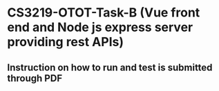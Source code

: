 # CS3219-OTOT-Task-B (Vue front end and Node js express server providing rest APIs)

## Instruction on how to run and test is submitted through PDF
